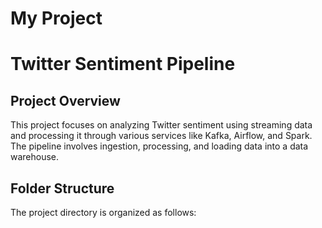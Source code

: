 # My Project

# Twitter Sentiment Pipeline

## Project Overview

This project focuses on analyzing Twitter sentiment using streaming data and processing it through various services like Kafka, Airflow, and Spark. The pipeline involves ingestion, processing, and loading data into a data warehouse. 

## Folder Structure

The project directory is organized as follows:

